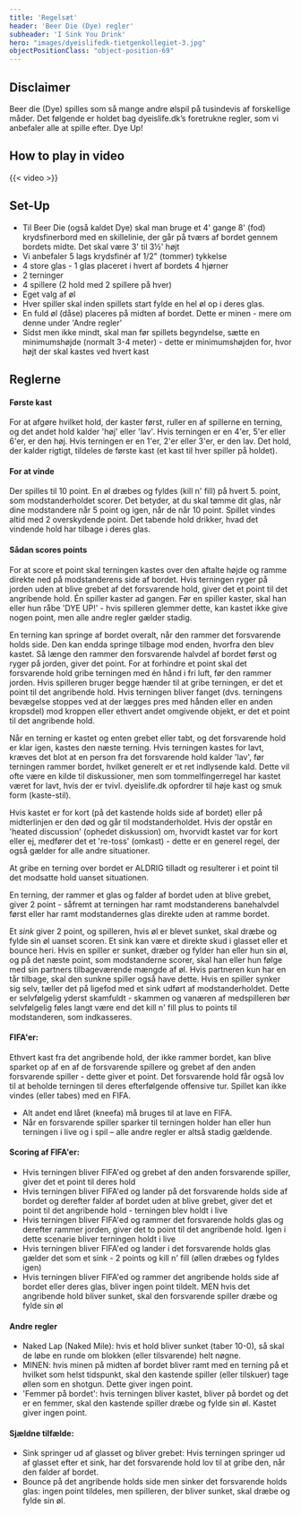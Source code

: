 ```yaml
---
title: 'Regelsæt'
header: 'Beer Die (Dye) regler'
subheader: 'I Sink You Drink'
hero: "images/dyeislifedk-tietgenkollegiet-3.jpg"
objectPositionClass: "object-position-69"
---
```


## Disclaimer

Beer die (Dye) spilles som så mange andre ølspil på tusindevis af forskellige måder. Det følgende er holdet bag dyeislife.dk’s foretrukne regler, som vi anbefaler alle at spille efter. Dye Up!

## How to play in video

{{< video >}}

## Set-Up

* Til Beer Die (også kaldet Dye) skal man bruge et 4' gange 8' (fod) krydsfinerbord med en skillelinie, der går på tværs af bordet gennem bordets midte. Det skal være 3' til 3½' højt
* Vi anbefaler 5 lags krydsfinér af 1/2" (tommer) tykkelse
* 4 store glas - 1 glas placeret i hvert af bordets 4 hjørner
* 2 terninger
* 4 spillere (2 hold med 2 spillere på hver)
* Eget valg af øl
* Hver spiller skal inden spillets start fylde en hel øl op i deres glas.
* En fuld øl (dåse) placeres på midten af bordet. Dette er minen - mere om denne under 'Andre regler'
* Sidst men ikke mindt, skal man før spillets begyndelse, sætte en minimumshøjde (normalt 3-4 meter) - dette er minimumshøjden for, hvor højt der skal kastes ved hvert kast

## Reglerne

#### Første kast

For at afgøre hvilket hold, der kaster først, ruller en af spillerne en terning, og det andet hold kalder 'høj' eller 'lav'. Hvis terningen er en 4'er, 5'er eller 6'er, er den høj. Hvis terningen er en 1'er, 2'er eller 3'er, er den lav. Det hold, der kalder rigtigt, tildeles de første kast (et kast til hver spiller på holdet).

#### For at vinde

Der spilles til 10 point. En øl dræbes og fyldes (kill n' fill) på hvert 5. point, som modstanderholdet scorer. Det betyder, at du skal tømme dit glas, når dine modstandere når 5 point og igen, når de når 10 point. Spillet vindes altid med 2 overskydende point. Det tabende hold drikker, hvad det vindende hold har tilbage i deres glas.

#### Sådan scores points

For at score et point skal terningen kastes over den aftalte højde og ramme direkte ned på modstanderens side af bordet. Hvis terningen ryger på jorden uden at blive grebet af det forsvarende hold, giver det et point til det angribende hold. Én spiller kaster ad gangen. Før en spiller kaster, skal han eller hun råbe 'DYE UP!' - hvis spilleren glemmer dette, kan kastet ikke give nogen point, men alle andre regler gælder stadig.

En terning kan springe af bordet overalt, når den rammer det forsvarende holds side. Den kan endda springe tilbage mod enden, hvorfra den blev kastet. Så længe den rammer den forsvarende halvdel af bordet først og ryger på jorden, giver det point. For at forhindre et point skal det forsvarende hold gribe terningen med én hånd i fri luft, før den rammer jorden. Hvis spilleren bruger begge hænder til at gribe terningen, er det et point til det angribende hold. Hvis terningen bliver fanget (dvs. terningens bevægelse stoppes ved at der lægges pres med hånden eller en anden kropsdel) mod kroppen eller ethvert andet omgivende objekt, er det et point til det angribende hold.

Når en terning er kastet og enten grebet eller tabt, og det forsvarende hold er klar igen, kastes den næste terning. Hvis terningen kastes for lavt, kræves det blot at en person fra det forsvarende hold kalder 'lav', før terningen rammer bordet, hvilket generelt er et ret indlysende kald. Dette vil ofte være en kilde til diskussioner, men som tommelfingerregel har kastet været for lavt, hvis der er tvivl. dyeislife.dk opfordrer til høje kast og smuk form (kaste-stil).

Hvis kastet er for kort (på det kastende holds side af bordet) eller på midterlinjen er den død og går til modstanderholdet. Hvis der opstår en 'heated discussion' (ophedet diskussion) om, hvorvidt kastet var for kort eller ej, medfører det et 're-toss' (omkast) - dette er en generel regel, der også gælder for alle andre situationer.

At gribe en terning over bordet er ALDRIG tilladt og resulterer i et point til det modsatte hold uanset situationen.

En terning, der rammer et glas og falder af bordet uden at blive grebet, giver 2 point - såfremt at terningen har ramt modstanderens banehalvdel først eller har ramt modstandernes glas direkte uden at ramme bordet.

Et *sink* giver 2 point, og spilleren, hvis øl er blevet sunket, skal dræbe og fylde sin øl uanset scoren. Et sink kan være et direkte skud i glasset eller et bounce heri. Hvis en spiller er sunket, dræber og fylder han eller hun sin øl, og på det næste point, som modstanderne scorer, skal han eller hun følge med sin partners tilbageværende mængde af øl. Hvis partneren kun har en tår tilbage, skal den sunkne spiller også have dette. Hvis en spiller synker sig selv, tæller det på ligefod med et sink udført af modstanderholdet. Dette er selvfølgelig yderst skamfuldt - skammen og vanæren af medspilleren bør selvfølgelig føles langt være end det kill n' fill plus to points til modstanderen, som indkasseres.

#### FIFA'er:

Ethvert kast fra det angribende hold, der ikke rammer bordet, kan blive sparket op af en af de forsvarende spillere og grebet af den anden forsvarende spiller - dette giver et point. Det forsvarende hold får også lov til at beholde terningen til deres efterfølgende offensive tur. Spillet kan ikke vindes (eller tabes) med en FIFA.

- Alt andet end låret (kneefa) må bruges til at lave en FIFA.
- Når en forsvarende spiller sparker til terningen holder han eller hun terningen i live og i spil – alle andre regler er altså stadig gældende.

#### Scoring af FIFA'er:

- Hvis terningen bliver FIFA'ed og grebet af den anden forsvarende spiller, giver det et point til deres hold
- Hvis terningen bliver FIFA'ed og lander på det forsvarende holds side af bordet og derefter falder af bordet uden at blive grebet, giver det et point til det angribende hold - terningen blev holdt i live
- Hvis terningen bliver FIFA'ed og rammer det forsvarende holds glas og derefter rammer jorden, giver det to point til det angribende hold. Igen i dette scenarie bliver terningen holdt i live
- Hvis terningen bliver FIFA'ed og lander i det forsvarende holds glas gælder det som et sink - 2 points og kill n' fill (øllen dræbes og fyldes igen)
- Hvis terningen bliver FIFA'ed og rammer det angribende holds side af bordet eller deres glas, bliver ingen point tildelt. MEN hvis det angribende hold bliver sunket, skal den forsvarende spiller dræbe og fylde sin øl

#### Andre regler

* Naked Lap (Naked Mile): hvis et hold bliver sunket (taber 10-0), så skal de løbe en runde om blokken (eller tilsvarende) helt nøgne.
* MINEN: hvis minen på midten af bordet bliver ramt med en terning på et hvilket som helst tidspunkt, skal den kastende spiller (eller tilskuer) tage øllen som en shotgun. Dette giver ingen point.
* 'Femmer på bordet': hvis terningen bliver kastet, bliver på bordet og det er en femmer, skal den kastende spiller dræbe og fylde sin øl. Kastet giver ingen point.

#### Sjældne tilfælde:

* Sink springer ud af glasset og bliver grebet: Hvis terningen springer ud af glasset efter et sink, har det forsvarende hold lov til at gribe den, når den falder af bordet.
* Bounce på det angribende holds side men sinker det forsvarende holds glas: ingen point tildeles, men spilleren, der bliver sunket, skal dræbe og fylde sin øl.

